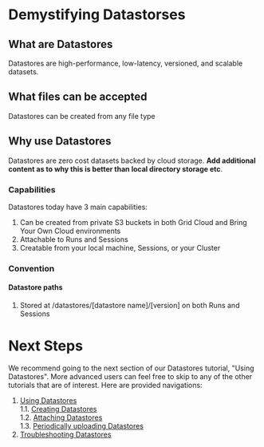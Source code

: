 # Demystifying Datastorses

## What are Datastores

Datastores are high-performance, low-latency, versioned, and scalable datasets.

## What files can be accepted
Datastores can be created from any file type

## Why use Datastores
Datastores are zero cost datasets backed by cloud storage. **Add additional content as to why this is better than local directory storage etc**.

### Capabilities
Datastores today have 3 main capabilities:
1. Can be created from private S3 buckets in both Grid Cloud and Bring Your Own Cloud environments
2. Attachable to Runs and Sessions
3. Creatable from your local machine, Sessions, or your Cluster

### Convention
#### Datastore paths

1. Stored at /datastores/[datastore name]/[version] on both Runs and Sessions

# Next Steps
We recommend going to the next section of our Datastores tutorial, "Using Datastores". More advanced users can feel free to skip to any of the other tutorials that are
of interest. Here are provided navigations:
1. [Using Datastores](https://docs.grid.ai/features/datastores/using-datastores)  
  1.1. [Creating Datastores](https://docs.grid.ai/features/datastores/creating-datastores)  
  1.2. [Attaching Datastores](https://docs.grid.ai/features/datastores/attaching-datastores)  
  1.3. [Periodically uploading Datastores](https://docs.grid.ai/features/datastores/periodically-uploading-datastores) 
2. [Troubleshooting Datastores](https://docs.grid.ai/features/datastores/troubleshooting) 
